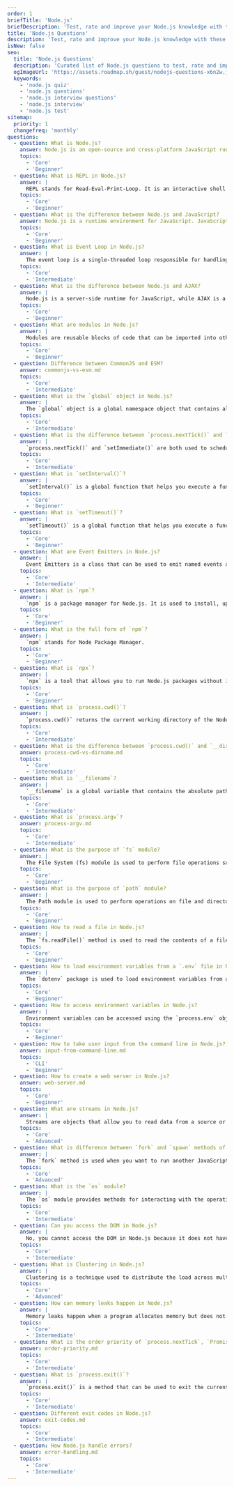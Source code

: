 ```yaml
---
order: 1
briefTitle: 'Node.js'
briefDescription: 'Test, rate and improve your Node.js knowledge with these questions.'
title: 'Node.js Questions'
description: 'Test, rate and improve your Node.js knowledge with these questions.'
isNew: false
seo:
  title: 'Node.js Questions'
  description: 'Curated list of Node.js questions to test, rate and improve your knowledge. Questions are based on real world experience and knowledge.'
  ogImageUrl: 'https://assets.roadmap.sh/guest/nodejs-questions-x6n2w.jpg'
  keywords:
    - 'node.js quiz'
    - 'node.js questions'
    - 'node.js interview questions'
    - 'node.js interview'
    - 'node.js test'
sitemap:
  priority: 1
  changefreq: 'monthly'
questions:
  - question: What is Node.js?
    answer: Node.js is an open-source and cross-platform JavaScript runtime built on Chrome's V8 JavaScript engine. Node.js uses an event-driven, non-blocking I/O model that makes it lightweight and efficient.
    topics:
      - 'Core'
      - 'Beginner'
  - question: What is REPL in Node.js?
    answer: |
      REPL stands for Read-Eval-Print-Loop. It is an interactive shell that allows you to execute JavaScript code and view the output immediately. It is useful for testing small snippets of code and experimenting with the Node.js API.
    topics:
      - 'Core'
      - 'Beginner'
  - question: What is the difference between Node.js and JavaScript?
    answer: Node.js is a runtime environment for JavaScript. JavaScript is a programming language used to create web applications. Node.js is a runtime environment that can execute JavaScript code outside of a web browser.
    topics:
      - 'Core'
      - 'Beginner'
  - question: What is Event Loop in Node.js?
    answer: |
      The event loop is a single-threaded loop responsible for handling all asynchronous tasks in Node.js. It continuously checks for events and executes associated callback functions, allowing Node.js to handle asynchronous tasks efficiently. Its non-blocking I/O model ensures that it can process multiple operations simultaneously without waiting for one to complete before moving on to the next, contributing to its scalability and performance. [Watch this video](https://www.youtube.com/watch?v=8aGhZQkoFbQ) to learn more about the topic.
    topics:
      - 'Core'
      - 'Intermediate'
  - question: What is the difference between Node.js and AJAX?
    answer: |
      Node.js is a server-side runtime for JavaScript, while AJAX is a client-side technique for asynchronous communication with the server.
    topics:
      - 'Core'
      - 'Beginner'
  - question: What are modules in Node.js?
    answer: |
      Modules are reusable blocks of code that can be imported into other files. They are used to encapsulate related code into a single unit of code that can be used in other parts of the program. It allow us to split our code into multiple files and reuse it across multiple files. Some built-in modules include `fs`, `http`, `path`, `url`, `util`, etc.
    topics:
      - 'Core'
      - 'Beginner'
  - question: Difference between CommonJS and ESM?
    answer: commonjs-vs-esm.md
    topics:
      - 'Core'
      - 'Intermediate'
  - question: What is the `global` object in Node.js?
    answer: |
      The `global` object is a global namespace object that contains all global variables, functions, and objects. It is similar to the `window` object in the browser. It can be accessed from anywhere in the program without importing it.
    topics:
      - 'Core'
      - 'Intermediate'
  - question: What is the difference between `process.nextTick()` and `setImmediate()`?
    answer: |
      `process.nextTick()` and `setImmediate()` are both used to schedule a callback function to be executed in the next iteration of the event loop. The difference is that `process.nextTick()` executes the callback at the end of the current iteration of the event loop, while `setImmediate()` executes the callback at the beginning of the next iteration of the event loop.
    topics:
      - 'Core'
      - 'Intermediate'
  - question: What is `setInterval()`?
    answer: |
      `setInterval()` is a global function that helps you execute a function repeatedly at a fixed delay. It returns an interval ID that uniquely identifies the interval, which can be used to cancel the interval using the `clearInterval()` function.
    topics:
      - 'Core'
      - 'Beginner'
  - question: What is `setTimeout()`?
    answer: |
      `setTimeout()` is a global function that helps you execute a function after a specified delay. It returns a timeout ID that uniquely identifies the timeout, which can be used to cancel the timeout using the `clearTimeout()` function.
    topics:
      - 'Core'
      - 'Beginner'
  - question: What are Event Emitters in Node.js?
    answer: |
      Event Emitters is a class that can be used to emit named events and register listeners for those events. It is used to handle asynchronous events in Node.js.
    topics:
      - 'Core'
      - 'Intermediate'
  - question: What is `npm`?
    answer: |
      `npm` is a package manager for Node.js. It is used to install, update, and remove packages from the Node.js ecosystem. It is also used to manage dependencies for Node.js projects.
    topics:
      - 'Core'
      - 'Beginner'
  - question: What is the full form of `npm`?
    answer: |
      `npm` stands for Node Package Manager.
    topics:
      - 'Core'
      - 'Beginner'
  - question: What is `npx`?
    answer: |
      `npx` is a tool that allows you to run Node.js packages without installing them. It is used to execute Node.js packages that are not installed globally.
    topics:
      - 'Core'
      - 'Beginner'
  - question: What is `process.cwd()`?
    answer: |
      `process.cwd()` returns the current working directory of the Node.js process. It is similar to `pwd` in Unix.
    topics:
      - 'Core'
      - 'Intermediate'
  - question: What is the difference between `process.cwd()` and `__dirname`?
    answer: process-cwd-vs-dirname.md
    topics:
      - 'Core'
      - 'Intermediate'
  - question: What is `__filename`?
    answer: |
      `__filename` is a global variable that contains the absolute path of the current file.
    topics:
      - 'Core'
      - 'Intermediate'
  - question: What is `process.argv`?
    answer: process-argv.md
    topics:
      - 'Core'
      - 'Intermediate'
  - question: What is the purpose of `fs` module?
    answer: |
      The File System (fs) module is used to perform file operations such as reading, writing, and deleting files. All file system operations have synchronous and asynchronous forms.
    topics:
      - 'Core'
      - 'Beginner'
  - question: What is the purpose of `path` module?
    answer: |
      The Path module is used to perform operations on file and directory paths. It provides methods for resolving and normalizing paths, joining paths, and extracting file and directory names.
    topics:
      - 'Core'
      - 'Beginner'
  - question: How to read a file in Node.js?
    answer: |
      The `fs.readFile()` method is used to read the contents of a file asynchronously. It takes the path of the file to be read and a callback function as arguments. The callback function is called with two arguments, `err` and `data`. If an error occurs while reading the file, the `err` argument will contain the error object. Otherwise, the `data` argument will contain the contents of the file.
    topics:
      - 'Core'
      - 'Beginner'
  - question: How to load environment variables from a `.env` file in Node.js?
    answer: |
      The `dotenv` package is used to load environment variables from a `.env` file into `process.env`. It is used to store sensitive information such as API keys, database credentials, etc. in a `.env` file instead of hardcoding them in the source code.
    topics:
      - 'Core'
      - 'Beginner'
  - question: How to access environment variables in Node.js?
    answer: |
      Environment variables can be accessed using the `process.env` object. It is an object that contains all the environment variables defined in the current process.
    topics:
      - 'Core'
      - 'Beginner'
  - question: How to take user input from the command line in Node.js?
    answer: input-from-command-line.md
    topics:
      - 'CLI'
      - 'Beginner'
  - question: How to create a web server in Node.js?
    answer: web-server.md
    topics:
      - 'Core'
      - 'Beginner'
  - question: What are streams in Node.js?
    answer: |
      Streams are objects that allow you to read data from a source or write data to a destination in a continuous manner. They are used to handle large amounts of data efficiently.
    topics:
      - 'Core'
      - 'Advanced'
  - question: What is difference between `fork` and `spawn` methods of `child_process` module?
    answer: |
      The `fork` method is used when you want to run another JavaScript file in a separate worker. It's like having a friend with a specific task. You can communicate with them via messages and they can send messages back to you. The `spawn` method is used when you want to run a command in a separate process. It's like asking someone to do a specific. You can communicate with them via stdin/stdout/stderr, but it's more like giving orders and getting results.
    topics:
      - 'Core'
      - 'Advanced'
  - question: What is the `os` module?
    answer: |
      The `os` module provides methods for interacting with the operating system. It can be used to get information about the operating system, such as the hostname, platform, architecture, etc.
    topics:
      - 'Core'
      - 'Intermediate'
  - question: Can you access the DOM in Node.js?
    answer: |
      No, you cannot access the DOM in Node.js because it does not have a DOM. It is a server-side runtime for JavaScript, so it does not have access to the browser's DOM.
    topics:
      - 'Core'
      - 'Intermediate'
  - question: What is Clustering in Node.js?
    answer: |
      Clustering is a technique used to distribute the load across multiple processes. It is used to improve the performance and scalability of Node.js applications.
    topics:
      - 'Core'
      - 'Advanced'
  - question: How can memory leaks happen in Node.js?
    answer: |
      Memory leaks happen when a program allocates memory but does not release it when it is no longer needed. This can happen due to bugs in the program or due to the way the program is designed. In Node.js, memory leaks can happen due to the use of closures, circular references, and global variables.
    topics:
      - 'Core'
      - 'Intermediate'
  - question: What is the order priority of `process.nextTick`, `Promise`, `setTimeout`, and `setImmediate`?
    answer: order-priority.md
    topics:
      - 'Core'
      - 'Intermediate'
  - question: What is `process.exit()`?
    answer: |
      `process.exit()` is a method that can be used to exit the current process. It takes an optional exit code as an argument. If no exit code is specified, it defaults to 0.
    topics:
      - 'Core'
      - 'Intermediate'
  - question: Different exit codes in Node.js?
    answer: exit-codes.md
    topics:
      - 'Core'
      - 'Intermediate'
  - question: How Node.js handle errors?
    answer: error-handling.md
    topics:
      - 'Core'
      - 'Intermediate'
---
```

